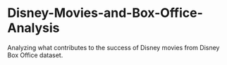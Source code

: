 # Disney-Movies-and-Box-Office-Analysis
Analyzing what contributes to the success of Disney movies from Disney Box Office dataset.
